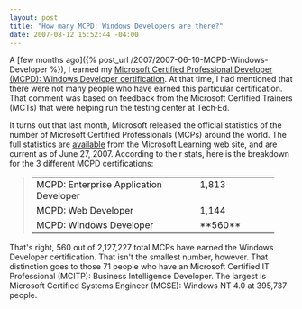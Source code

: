 ```yaml
---
layout: post
title: "How many MCPD: Windows Developers are there?"
date: 2007-08-12 15:52:44 -04:00
---
```


A [few months ago]({% post_url /2007/2007-06-10-MCPD-Windows-Developer %}), I earned my [Microsoft Certified Professional Developer (MCPD): Windows Developer certification](http://www.microsoft.com/learning/mcp/mcpd/windev/default.mspx). At that time, I had mentioned that there were not many people who have earned this particular certification. That comment was based on feedback from the Microsoft Certified Trainers (MCTs) that were helping run the testing center at Tech·Ed.

It turns out that last month, Microsoft released the official statistics of the number of Microsoft Certified Professionals (MCPs) around the world. The full statistics are [available](http://www.microsoft.com/learning/mcp/certified.mspx) from the Microsoft Learning web site, and are current as of June 27, 2007. According to their stats, here is the breakdown for the 3 different MCPD certifications:

> <table cellspacing="0" cellpadding="2" width="400" border="0" unselectable="on"> <tbody> <tr> <td valign="top" width="274">MCPD: Enterprise Application Developer</td> <td valign="top" width="124">1,813</td></tr> <tr> <td valign="top" width="274">MCPD: Web Developer</td> <td valign="top" width="124">1,144 </td></tr> <tr> <td valign="top" width="274">MCPD: Windows Developer</td> <td valign="top" width="124">**560**</td></tr></tbody></table>

That's right, 560 out of 2,127,227 total MCPs have earned the Windows Developer certification. That isn't the smallest number, however. That distinction goes to those 71 people who have an Microsoft Certified IT Professional (MCITP): Business Intelligence Developer. The largest is Microsoft Certified Systems Engineer (MCSE): Windows NT 4.0 at 395,737 people.
